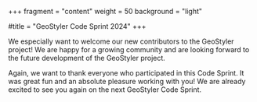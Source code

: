 +++
fragment = "content"
weight = 50
background = "light"

#title = "GeoStyler Code Sprint 2024"
+++

We especially want to welcome our new contributors to the GeoStyler project! We are happy for a
growing community and are looking forward to the future development of the GeoStyler project.

Again, we want to thank everyone who participated in this Code Sprint. It was great fun and an absolute
pleasure working with you! We are already excited to see you again on the next GeoStyler Code Sprint.
